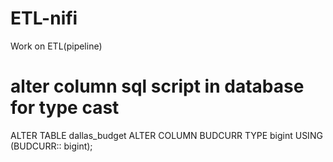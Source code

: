 # ETL-nifi
Work on ETL(pipeline)
# alter column sql script in database for type cast
ALTER TABLE dallas_budget ALTER COLUMN BUDCURR TYPE bigint USING (BUDCURR:: bigint);
